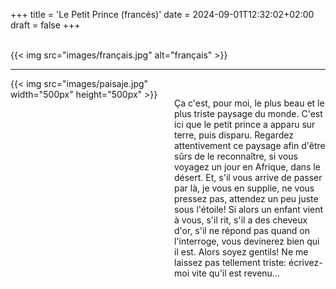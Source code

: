 +++
title = 'Le Petit Prince (francés)'
date = 2024-09-01T12:32:02+02:00
draft = false
+++

<br/>
{{< img src="images/français.jpg" alt="français" >}}

--------------------------------------

<div style="display: flex; align-items: flex-start;">
  <div style="flex: 1; margin-right: 20px;">
    {{< img src="images/paisaje.jpg" width="500px" height="500px" >}}
  </div>
  <div style="flex: 1;">
<br/>

Ça c'est, pour moi, le plus beau et le plus triste paysage du monde. C'est ici que le petit prince a apparu sur terre, puis disparu.
Regardez attentivement ce paysage afin d'être sûrs de le reconnaître, si vous voyagez un jour en Afrique, dans le désert. Et, s'il vous arrive de passer par là, je vous en supplie, ne vous pressez pas, attendez un peu juste sous l'étoile!
Si alors un enfant vient à vous, s'il rit, s'il a des cheveux d'or, s'il ne répond pas quand on l'interroge, vous devinerez bien qui il est. Alors soyez gentils! Ne me laissez pas tellement triste: écrivez-moi vite qu'il est revenu...

 </div>
</div>